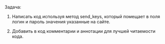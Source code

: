 Задача:


1. Написать код используя метод send_keys, который помещает в поля логин и пароль значения указанные на сайте.

2. Добавить в код комментарии и аннотации для лучшей читаемости кода.
